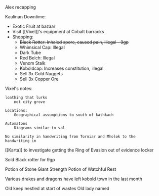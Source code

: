 Alex recapping


Kaulinan Downtime:
- Exotic Fruit at bazaar
- Visit [[Vixel]]'s equipment at Cobalt barracks
- Shopping:
	- ~~Black Rotter: Inhaled spore, caused pain, illegal - 9gp~~
	- Whimsical Cap: Illegal
	- Dark Tube
	- Red Belch: Illegal
	- Venom Stalk
	- Koboldcap: Increases constitution, illegal
	- Sell 3x Gold Nuggets
	- Sell 3x Copper Ore


Vixel's notes:

	loathing that lurks
		not city grove
	
	Locations:
		Geographical assumptions to south of kathkach
	
	Automatons
		Diagrams similar to val
	
	No similarity in handwriting from Torniar and Mholok to the handwriting in 


[[Karta]] to investigate getting the Ring of Evasion out of evidence locker

Sold Black rotter for 9gp

Potion of Stone Giant Strength
Potion of Watchful Rest

Various drakes and dragons have left kobold town in the last month

Old keep nestled at start of wastes
Old lady named 